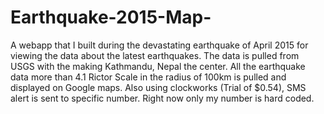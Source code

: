 # Earthquake-2015-Map-
A webapp that I built during the devastating earthquake of April 2015 for viewing the data about the latest earthquakes.
The data is pulled from  USGS with the making Kathmandu, Nepal the center. All the earthquake data more than 4.1 Rictor Scale
in the radius of 100km is pulled and displayed on Google maps. Also using clockworks (Trial of $0.54), SMS alert is sent to 
specific number. Right now only my number is hard coded.
